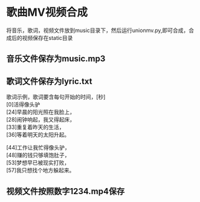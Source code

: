 # 歌曲MV视频合成

将音乐，歌词，视频文件放到music目录下，然后运行unionmv.py,即可合成，合成后的视频保存在static目录

## 音乐文件保存为music.mp3     
## 歌词文件保存为lyric.txt 
歌词示例，歌词要含每句开始的时间，[秒]     
[0]活得像头驴       
[24]早晨的阳光照在我脸上，  
[28]闹钟响起，我又得起床，  
[33]重复着昨天的生活，  
[36]等着明天的太阳升起。    
    
[44]工作让我忙得像头驴，    
[48]赚的钱只够填饱肚子，    
[53]梦想早已被现实打败，    
[57]我只想找个地方躲起来。 

## 视频文件按照数字1234.mp4保存


